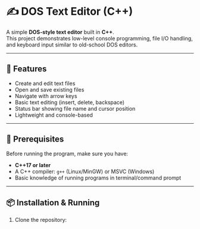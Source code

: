 # ✍️ DOS Text Editor (C++)

A simple **DOS-style text editor** built in **C++**.  
This project demonstrates low-level console programming, file I/O handling, and keyboard input similar to old-school DOS editors.  

---

## 🚀 Features
- Create and edit text files  
- Open and save existing files  
- Navigate with arrow keys  
- Basic text editing (insert, delete, backspace)  
- Status bar showing file name and cursor position  
- Lightweight and console-based  

---

## 🔧 Prerequisites
Before running the program, make sure you have:

- **C++17 or later**  
- A C++ compiler: `g++` (Linux/MinGW) or MSVC (Windows)  
- Basic knowledge of running programs in terminal/command prompt  

---

## 📦 Installation & Running

1. Clone the repository:

